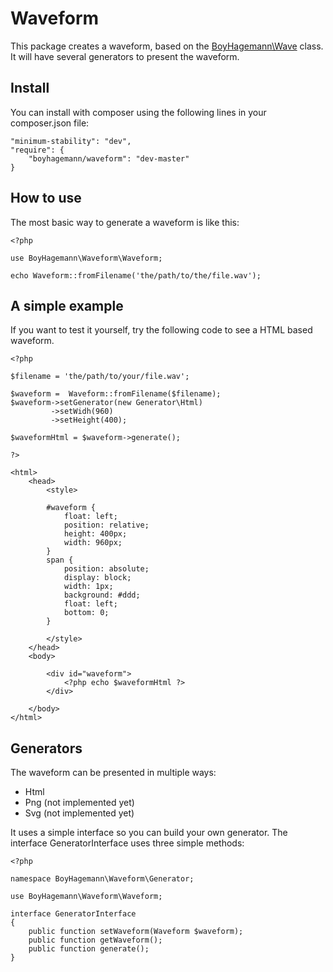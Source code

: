 Waveform
========

This package creates a waveform, based on the [BoyHagemann\Wave](http://github.com/boyhagemann/Wave) class. It will have several generators to present the waveform.

## Install

You can install with composer using the following lines in your composer.json file:
```
"minimum-stability": "dev",
"require": {
    "boyhagemann/waveform": "dev-master"
}
```

## How to use

The most basic way to generate a waveform is like this:
```
<?php

use BoyHagemann\Waveform\Waveform;

echo Waveform::fromFilename('the/path/to/the/file.wav');
```

## A simple example

If you want to test it yourself, try the following code to see a HTML based waveform.

```
<?php

$filename = 'the/path/to/your/file.wav';

$waveform =  Waveform::fromFilename($filename);
$waveform->setGenerator(new Generator\Html)
         ->setWidh(960)
         ->setHeight(400);

$waveformHtml = $waveform->generate();

?>

<html>
    <head>        
        <style>

        #waveform {
            float: left;            
            position: relative;
            height: 400px;
            width: 960px;
        }
        span {
            position: absolute;
            display: block;
            width: 1px;
            background: #ddd;
            float: left;
            bottom: 0;
        }

        </style>
    </head>
    <body>        
        
        <div id="waveform">
            <?php echo $waveformHtml ?>
        </div>
        
    </body>
</html>

```

## Generators

The waveform can be presented in multiple ways:
- Html
- Png (not implemented yet)
- Svg (not implemented yet)


It uses a simple interface so you can build your own generator. 
The interface GeneratorInterface uses three simple methods:
```
<?php

namespace BoyHagemann\Waveform\Generator;

use BoyHagemann\Waveform\Waveform;

interface GeneratorInterface
{
    public function setWaveform(Waveform $waveform);
    public function getWaveform();
    public function generate();
}
```
